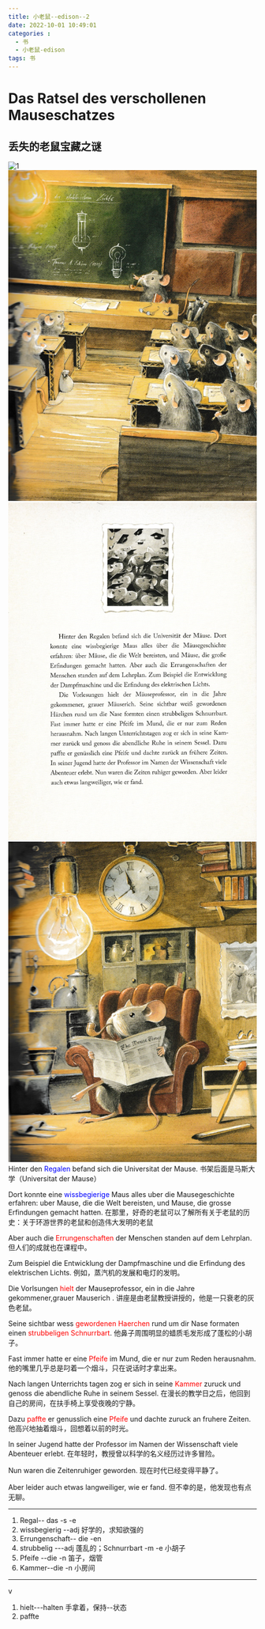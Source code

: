 ```yaml
---
title: 小老鼠--edison--2
date: 2022-10-01 10:49:01
categories :
  - 书
  - 小老鼠-edison
tags: 书
---
```

# Das Ratsel des verschollenen Mauseschatzes
##  丢失的老鼠宝藏之谜

![1](./%E5%B0%8F%E8%80%81%E9%BC%A0-edison--2/1.png)
![2](./%E5%B0%8F%E8%80%81%E9%BC%A0-edison--2/2.png)
![3](./%E5%B0%8F%E8%80%81%E9%BC%A0-edison--2/3.png)
![4](./%E5%B0%8F%E8%80%81%E9%BC%A0-edison--2/4.png)
Hinter den <span style="color:blue;">Regalen</span> befand sich die Universitat der Mause.
书架后面是马斯大学（Universitat der Mause）

Dort konnte eine <span style="color:blue;">wissbegierige</span> Maus alles uber die Mausegeschichte erfahren: uber Mause, die die Welt bereisten, und Mause, die grosse Erfindungen gemacht hatten.
在那里，好奇的老鼠可以了解所有关于老鼠的历史：关于环游世界的老鼠和创造伟大发明的老鼠

Aber auch die <span style="color:red;">Errungenschaften</span> der Menschen standen auf dem Lehrplan.
但人们的成就也在课程中。


Zum Beispiel die Entwicklung der Dampfmaschine und die Erfindung des elektrischen Lichts.
例如，蒸汽机的发展和电灯的发明。


Die Vorlsungen <span style="color:red;">hielt</span> der Mauseprofessor, ein in die Jahre gekommener,grauer Mauserich .
讲座是由老鼠教授讲授的，他是一只衰老的灰色老鼠。

Seine sichtbar wess <span style="color:red;">gewordenen Haerchen</span> rund um dir Nase formaten einen <span style="color:red;">strubbeligen Schnurrbart</span>.
他鼻子周围明显的蜡质毛发形成了蓬松的小胡子。

Fast immer hatte er eine <span style="color:red;">Pfeife</span> im Mund, die er nur zum Reden herausnahm.
他的嘴里几乎总是叼着一个烟斗，只在说话时才拿出来。


Nach langen Unterrichts tagen zog er sich in seine <span style="color:red;">Kammer</span> zuruck und genoss die abendliche Ruhe in seinem Sessel.
在漫长的教学日之后，他回到自己的房间，在扶手椅上享受夜晚的宁静。

Dazu <span style="color:red;">paffte</span> er genusslich eine <span style="color:red;">Pfeife</span> und dachte zuruck an fruhere Zeiten.
他高兴地抽着烟斗，回想着以前的时光。

In seiner Jugend hatte der Professor im Namen der Wissenschaft viele Abenteuer erlebt.
在年轻时，教授曾以科学的名义经历过许多冒险。

Nun waren die Zeitenruhiger geworden.
现在时代已经变得平静了。


Aber leider auch etwas langweiliger, wie er fand.
但不幸的是，他发现也有点无聊。


---------------------------------------

1. Regal-- das -s -e
2. wissbegierig --adj 好学的，求知欲强的
3. Errungenschaft-- die -en
4. strubbelig ---adj 蓬乱的；Schnurrbart -m -e 小胡子
5. Pfeife --die -n 笛子，烟管
6. Kammer--die -n 小房间

---------------------------------------
v
1. hielt---halten 手拿着，保持--状态
2. paffte
